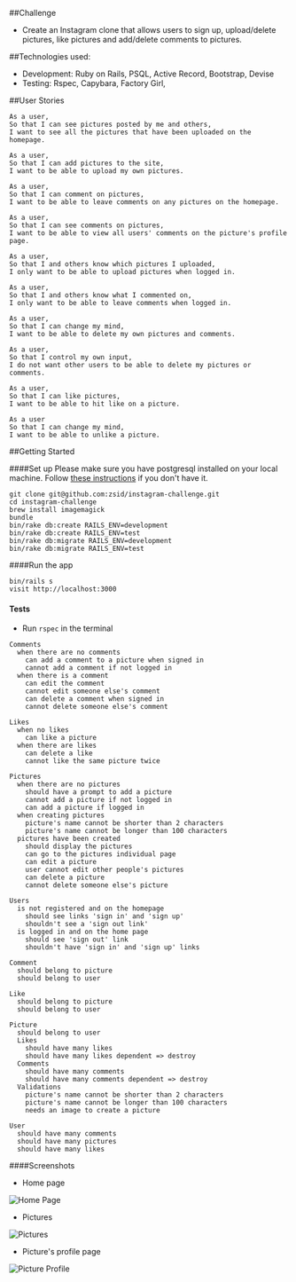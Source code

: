 ##Challenge

* Create an Instagram clone that allows users to sign up, upload/delete pictures, like pictures and add/delete comments to pictures.

##Technologies used:

* Development: Ruby on Rails, PSQL, Active Record, Bootstrap, Devise
* Testing: Rspec, Capybara, Factory Girl,

##User Stories

```
As a user,
So that I can see pictures posted by me and others,
I want to see all the pictures that have been uploaded on the homepage.

As a user,
So that I can add pictures to the site,
I want to be able to upload my own pictures.

As a user,
So that I can comment on pictures,
I want to be able to leave comments on any pictures on the homepage.

As a user,
So that I can see comments on pictures,
I want to be able to view all users' comments on the picture's profile page.

As a user,
So that I and others know which pictures I uploaded,
I only want to be able to upload pictures when logged in.

As a user,
So that I and others know what I commented on,
I only want to be able to leave comments when logged in.

As a user,
So that I can change my mind,
I want to be able to delete my own pictures and comments.

As a user,
So that I control my own input,
I do not want other users to be able to delete my pictures or comments.

As a user,
So that I can like pictures,
I want to be able to hit like on a picture.

As a user
So that I can change my mind,
I want to be able to unlike a picture.
```

##Getting Started

####Set up
Please make sure you have postgresql installed on your local machine. Follow [these instructions](https://github.com/zsid/chitter-challenge/blob/master/psql.md) if you don't have it.

```
git clone git@github.com:zsid/instagram-challenge.git
cd instagram-challenge
brew install imagemagick
bundle
bin/rake db:create RAILS_ENV=development
bin/rake db:create RAILS_ENV=test
bin/rake db:migrate RAILS_ENV=development
bin/rake db:migrate RAILS_ENV=test
```

####Run the app
```
bin/rails s
visit http://localhost:3000
```
#### Tests

* Run ```rspec``` in the terminal

```
Comments
  when there are no comments
    can add a comment to a picture when signed in
    cannot add a comment if not logged in
  when there is a comment
    can edit the comment
    cannot edit someone else's comment
    can delete a comment when signed in
    cannot delete someone else's comment

Likes
  when no likes
    can like a picture
  when there are likes
    can delete a like
    cannot like the same picture twice

Pictures
  when there are no pictures
    should have a prompt to add a picture
    cannot add a picture if not logged in
    can add a picture if logged in
  when creating pictures
    picture's name cannot be shorter than 2 characters
    picture's name cannot be longer than 100 characters
  pictures have been created
    should display the pictures
    can go to the pictures individual page
    can edit a picture
    user cannot edit other people's pictures
    can delete a picture
    cannot delete someone else's picture

Users
  is not registered and on the homepage
    should see links 'sign in' and 'sign up'
    shouldn't see a 'sign out link'
  is logged in and on the home page
    should see 'sign out' link
    shouldn't have 'sign in' and 'sign up' links

Comment
  should belong to picture
  should belong to user

Like
  should belong to picture
  should belong to user

Picture
  should belong to user
  Likes
    should have many likes
    should have many likes dependent => destroy
  Comments
    should have many comments
    should have many comments dependent => destroy
  Validations
    picture's name cannot be shorter than 2 characters
    picture's name cannot be longer than 100 characters
    needs an image to create a picture

User
  should have many comments
  should have many pictures
  should have many likes
```

####Screenshots

* Home page

![Home Page](https://github.com/zsid/instagram-challenge/blob/master/app/assets/images/home_page.png)

* Pictures

![Pictures](https://github.com/zsid/instagram-challenge/blob/master/app/assets/images/pictures.png)

* Picture's profile page

![Picture Profile](https://github.com/zsid/instagram-challenge/blob/master/app/assets/images/picture_profile.png)
